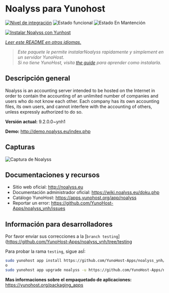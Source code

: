 <!--
Este archivo README esta generado automaticamente<https://github.com/YunoHost/apps/tree/master/tools/readme_generator>
No se debe editar a mano.
-->

# Noalyss para Yunohost

[![Nivel de integración](https://dash.yunohost.org/integration/noalyss.svg)](https://dash.yunohost.org/appci/app/noalyss) ![Estado funcional](https://ci-apps.yunohost.org/ci/badges/noalyss.status.svg) ![Estado En Mantención](https://ci-apps.yunohost.org/ci/badges/noalyss.maintain.svg)

[![Instalar Noalyss con Yunhost](https://install-app.yunohost.org/install-with-yunohost.svg)](https://install-app.yunohost.org/?app=noalyss)

*[Leer este README en otros idiomas.](./ALL_README.md)*

> *Este paquete le permite instalarNoalyss rapidamente y simplement en un servidor YunoHost.*  
> *Si no tiene YunoHost, visita [the guide](https://yunohost.org/install) para aprender como instalarla.*

## Descripción general

Noalyss is an accounting server intended to be hosted on the Internet in order to contain the accounting of an unlimited number of companies and users who do not know each other. Each company has its own accounting files, its own users, and cannot interfere with the accounting of others, unless expressly authorized to do so.

**Versión actual:** 9.2.0.0~ynh1

**Demo:** <http://demo.noalyss.eu/index.php>

## Capturas

![Captura de Noalyss](./doc/screenshots/Sélection_099_0.png)

## Documentaciones y recursos

- Sitio web oficial: <http://noalyss.eu>
- Documentación administrador oficial: <https://wiki.noalyss.eu/doku.php>
- Catálogo YunoHost: <https://apps.yunohost.org/app/noalyss>
- Reportar un error: <https://github.com/YunoHost-Apps/noalyss_ynh/issues>

## Información para desarrolladores

Por favor enviar sus correcciones a la [`branch testing`](https://github.com/YunoHost-Apps/noalyss_ynh/tree/testing

Para probar la rama `testing`, sigue asÍ:

```bash
sudo yunohost app install https://github.com/YunoHost-Apps/noalyss_ynh/tree/testing --debug
o
sudo yunohost app upgrade noalyss -u https://github.com/YunoHost-Apps/noalyss_ynh/tree/testing --debug
```

**Mas informaciones sobre el empaquetado de aplicaciones:** <https://yunohost.org/packaging_apps>
